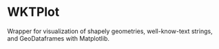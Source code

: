# WKTPlot
Wrapper for visualization of shapely geometries, well-know-text strings, and GeoDataframes with Matplotlib.

